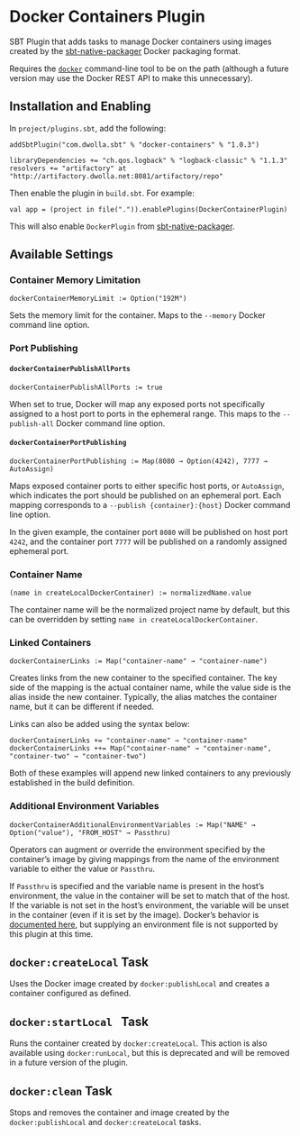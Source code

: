 # Docker Containers Plugin

SBT Plugin that adds tasks to manage Docker containers using images created by the [sbt-native-packager](http://www.scala-sbt.org/sbt-native-packager/) Docker packaging format.

Requires the [`docker`](http://docker.com) command-line tool to be on the path (although a future version may use the Docker REST API to make this unnecessary).

## Installation and Enabling

In `project/plugins.sbt`, add the following:

    addSbtPlugin("com.dwolla.sbt" % "docker-containers" % "1.0.3")

    libraryDependencies += "ch.qos.logback" % "logback-classic" % "1.1.3"
    resolvers += "artifactory" at "http://artifactory.dwolla.net:8081/artifactory/repo"

Then enable the plugin in `build.sbt`. For example:

    val app = (project in file(".")).enablePlugins(DockerContainerPlugin)

This will also enable `DockerPlugin` from [sbt-native-packager](http://www.scala-sbt.org/sbt-native-packager/).

## Available Settings

### Container Memory Limitation

    dockerContainerMemoryLimit := Option("192M")

Sets the memory limit for the container. Maps to the `--memory` Docker command line option.

### Port Publishing

#### `dockerContainerPublishAllPorts`

    dockerContainerPublishAllPorts := true

When set to true, Docker will map any exposed ports not specifically assigned to a host port to ports in the ephemeral range. This maps to the `--publish-all` Docker command line option.

#### `dockerContainerPortPublishing`

    dockerContainerPortPublishing := Map(8080 → Option(4242), 7777 → AutoAssign)

Maps exposed container ports to either specific host ports, or `AutoAssign`, which indicates the port should be published on an ephemeral port. Each mapping corresponds to a `--publish {container}:{host}` Docker command line option.

In the given example, the container port `8080` will be published on host port `4242`, and the container port `7777` will be published on a randomly assigned ephemeral port.

### Container Name

    (name in createLocalDockerContainer) := normalizedName.value

The container name will be the normalized project name by default, but this can be overridden by setting `name in createLocalDockerContainer`.

### Linked Containers

    dockerContainerLinks := Map("container-name" → "container-name")

Creates links from the new container to the specified container. The key side of the mapping is the actual container name, while the value side is the alias inside the new container. Typically, the alias matches the container name, but it can be different if needed.

Links can also be added using the syntax below:

    dockerContainerLinks += "container-name" → "container-name"
    dockerContainerLinks ++= Map("container-name" → "container-name", "container-two" → "container-two")

Both of these examples will append new linked containers to any previously established in the build definition.

### Additional Environment Variables

    dockerContainerAdditionalEnvironmentVariables := Map("NAME" → Option("value"), "FROM_HOST" → Passthru)

Operators can augment or override the environment specified by the container’s image by giving mappings from the name of the environment variable to either the value or `Passthru`.

If `Passthru` is specified and the variable name is present in the host’s environment, the value in the container will be set to match that of the host. If the variable is not set in the host’s environment, the variable will be unset in the container (even if it is set by the image). Docker’s behavior is [documented here](https://docs.docker.com/engine/reference/commandline/run/#set-environment-variables-e-env-env-file), but supplying an environment file is not supported by this plugin at this time.

## `docker:createLocal` Task

Uses the Docker image created by `docker:publishLocal` and creates a container configured as defined.

## `docker:startLocal ` Task

Runs the container created by `docker:createLocal`. This action is also available using `docker:runLocal`, but this is deprecated and will be removed in a future version of the plugin.

## `docker:clean` Task

Stops and removes the container and image created by the `docker:publishLocal` and `docker:createLocal` tasks.
